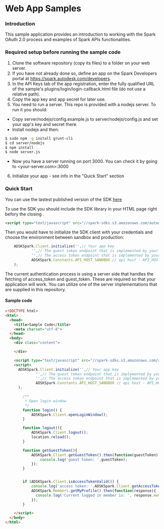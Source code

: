 Web App Samples
========================
### Introduction
This sample application provides an introduction to working with the Spark OAuth 2.0 process and examples of Spark APIs functionalities.

### Required setup before running the sample code
1. Clone the software repository (copy its files) to a folder on your web server. 
2. If you have not already done so, define an app on the Spark Developers portal at https://spark.autodesk.com/developers.
3. In the API Keys tab of the app registration, enter the fully qualified URL of the sample's plugins/login/login-callback.html file (do not use a relative path).
4. Copy the app key and app secret for later use.
5. You need to run a server. This repo is provided with a nodejs server. To run it you should:
  * Copy server/nodejs/config.example.js to server/nodejs/config.js and set your app's key and secret there.
  * Install nodejs and then:
  ```sh
  $ sudo npm -g install grunt-cli
  $ cd server/nodejs
  $ npm install
  $ node server.js
  ```
  * Now you have a server running on port 3000. You can check it by going to <your-server.com>:3000
6. Initialize your app - see info in the "Quick Start" section


### Quick Start
You can use the lastest published version of the SDK [here](http://spark-sdks.s3.amazonaws.com/autodesk-spark-sdk-latest.min.js)

To use the SDK you should include the SDK library in your HTML page right befory the closing </body>.

```HTML
<script type="text/javascript" src="//spark-sdks.s3.amazonaws.com/autodesk-spark-sdk-latest.min.js"></script>
```

Then you would have to initialize the SDK client with your credentials and choose the environment between sandbox and production:

```JavaScript
	ADSKSpark.Client.initialize('',// Your app key
			'',// The guest token endpoint that is implemented by your server (i.e. http://example.com/guest_token)
			'',// The access token endpoint that is implemented by your server (i.e. http://example.com/access_token)
			ADSKSpark.Constants.API_HOST_SANDBOX // api host - API_HOST_PRODUCTION or API_HOST_SANDBOX
	);
```

The current authentication process is using a server side that handles the fetching of access_token and guest_token. These are required
so that your application will work. You can utilize one of the server implementations that are supplied in this repository.

#### Sample code

```HTML
<!DOCTYPE html>
<html>
  <head>
	<title>Sample Code</title>
	<meta charset="utf-8">
  </head>
  <body>
    <div class="content">

    </div>

    <script type="text/javascript" src="//spark-sdks.s3.amazonaws.com/autodesk-spark-sdk-latest.min.js"></script>
    <script>
      ADSKSpark.Client.initialize('',// Your app key
              '',// The guest token endpoint that is implemented by your server (i.e. http://example.com/guest_token)
              '',// The access token endpoint that is implemented by your server (i.e. http://example.com/access_token)
              ADSKSpark.Constants.API_HOST_SANDBOX // api host - API_HOST_PRODUCTION or API_HOST_SANDBOX
      );

      	/**
      	 * Open login window
      	 */
      	function login() {
      		ADSKSpark.Client.openLoginWindow();
      	}

      	function logout(){
      		ADSKSpark.Client.logout();
      		location.reload();
      	}

      	function getGuestToken(){
      		ADSKSpark.Client.getGuestToken().then(function(guestToken) {
      			console.log('guest token: ',guestToken);
      		});
      	}


      	if (ADSKSpark.Client.isAccessTokenValid()) {
      		console.log('access token: ',ADSKSpark.Client.getAccessToken());
            ADSKSpark.Members.getMyProfile().then(function(response){
              console.log('Current logged in member is: ', response.member);
            });
      	}

    </script>
  </body>
</html>
```
